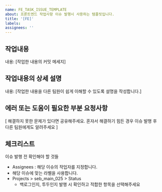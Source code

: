 ```yaml
---
name: FE_TASK_ISSUE_TEMPLATE
about: 프론트엔드 작업사항 이슈 발행시 사용하는 템플릿입니다.
title: '[FE]'
labels:
assignees: ''
---
```


## 작업내용

내용: [작업한 내용의 커밋 메세지]

## 작업내용의 상세 설명

내용: [작업한 내용을 다른 팀원이 쉽게 이해할 수 있도록 설명을 작성합니다.]

## 에러 또는 도움이 필요한 부분 요청사항

[ 해결하지 못한 문제가 있다면 공유해주세요. 혼자서 해결하기 힘든 경우 이슈 발행 후 다른 팀원에게도 알려주세요 ]

## 체크리스트

이슈 발행 전 확인해야 할 것들

- Assignees : 해당 이슈의 작업자를 지정합니다.
- 해당 이슈에 맞는 라벨을 사용합니다.
- Projects > seb_main_025 > Status
  - 백로그인지, 투두인지 발행 시 확인하고 적합한 항목을 선택해주세요
